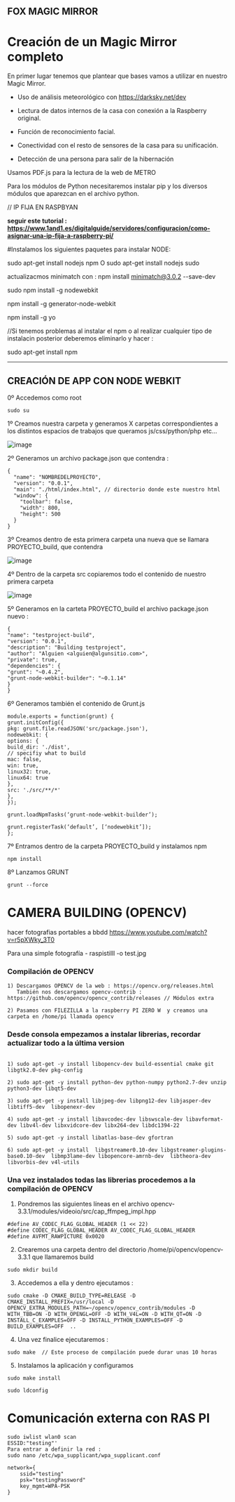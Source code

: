 ## FOX MAGIC MIRROR

# Creación de un Magic Mirror completo

En primer lugar tenemos que plantear que bases vamos a utilizar en nuestro Magic Mirror.

- Uso de análisis meteorológico con <https://darksky.net/dev>

- Lectura de datos internos de la casa con conexión a la Raspberry original.

- Función de reconocimiento facial.

- Conectividad con el resto de sensores de la casa para su unificación.

- Detección de una persona para salir de la hibernación


Usamos PDF.js para la lectura de la web de METRO

Para los módulos de Python necesitaremos instalar pip y los diversos módulos que aparezcan en el archivo python.


// IP FIJA EN RASPBYAN

**seguir este tutorial : https://www.1and1.es/digitalguide/servidores/configuracion/como-asignar-una-ip-fija-a-raspberry-pi/**

#Instalamos los siguientes paquetes para instalar NODE:

sudo apt-get install nodejs npm O sudo apt-get install nodejs sudo

actualizacmos minimatch con : npm install minimatch@3.0.2 --save-dev

sudo npm install -g nodewebkit

npm install -g generator-node-webkit
 
npm install -g yo

//Si tenemos problemas al instalar el npm o al realizar cualquier tipo de instalacin posterior deberemos eliminarlo y hacer :

sudo apt-get install npm

----------------------------------------------------------------------------------------

## CREACIÓN DE APP CON NODE WEBKIT

0º Accedemos como root

```
sudo su
```

1º Creamos nuestra carpeta y generamos X carpetas correspondientes a los distintos espacios de trabajos que queramos js/css/python/php etc...

![image](/imagenes/1.png)

2º Generamos un archivo package.json que contendra :

```
{
  "name": "NOMBREDELPROYECTO",
  "version": "0.0.1",
  "main": "./html/index.html", // directorio donde este nuestro html
  "window": {
    "toolbar": false,
    "width": 800,
    "height": 500
  }
}
```


3º Creamos dentro de esta primera carpeta una nueva que se llamara  PROYECTO_build, que contendra 

![image](/imagenes/3.png)

4º Dentro de la carpeta src copiaremos todo el contenido de nuestro primera carpeta

![image](/imagenes/4.png)

5º Generamos en la carteta PROYECTO_build el archivo package.json nuevo :

```
{
"name": "testproject-build",
"version": "0.0.1",
"description": "Building testproject",
"author": "Alguien <alguien@algunsitio.com>",
"private": true,
"dependencies": {
"grunt": "~0.4.2",
"grunt-node-webkit-builder": "~0.1.14"
}
}
```


6º Generamos también el contenido de Grunt.js 

```
module.exports = function(grunt) {
grunt.initConfig({
pkg: grunt.file.readJSON('src/package.json'),
nodewebkit: {
options: {
build_dir: './dist',
// specifiy what to build
mac: false,
win: true,
linux32: true,
linux64: true
},
src: './src/**/*'
},
});

grunt.loadNpmTasks(‘grunt-node-webkit-builder’);

grunt.registerTask(‘default’, [‘nodewebkit’]);
};
```

7º Entramos dentro de la carpeta PROYECTO_build y instalamos npm

```
npm install
```

8º Lanzamos GRUNT

```
grunt --force
```


# CAMERA BUILDING (OPENCV)

hacer fotografias portables a bbdd https://www.youtube.com/watch?v=r5pXWky_3T0

Para una simple fotografía  - raspistilll -o test.jpg



### Compilación de  OPENCV
```
1) Descargamos OPENCV de la web : https://opencv.org/releases.html
   También nos descargamos opencv-contrib : https://github.com/opencv/opencv_contrib/releases // Módulos extra

2) Pasamos con FILEZILLA a la raspberry PI ZERO W  y creamos una carpeta en /home/pi llamada opencv
```

### Desde consola empezamos a instalar librerias, recordar actualizar todo a la última version 

```

1) sudo apt-get -y install libopencv-dev build-essential cmake git libgtk2.0-dev pkg-config

2) sudo apt-get -y install python-dev python-numpy python2.7-dev unzip python3-dev libqt5-dev

3) sudo apt-get -y install libjpeg-dev libpng12-dev libjasper-dev libtiff5-dev  libopenexr-dev

4) sudo apt-get -y install libavcodec-dev libswscale-dev libavformat-dev libv4l-dev libxvidcore-dev libx264-dev libdc1394-22 

5) sudo apt-get -y install libatlas-base-dev gfortran 

6) sudo apt-get -y install  libgstreamer0.10-dev libgstreamer-plugins-base0.10-dev  libmp3lame-dev libopencore-amrnb-dev  libtheora-dev libvorbis-dev v4l-utils 

```

### Una vez instalados todas las librerias procedemos a la compilación de OPENCV


1) Pondremos las siguientes líneas en el archivo opencv-3.3.1/modules/videoio/src/cap_ffmpeg_impl.hpp

```
#define AV_CODEC_FLAG_GLOBAL_HEADER (1 << 22)
#define CODEC_FLAG_GLOBAL_HEADER AV_CODEC_FLAG_GLOBAL_HEADER
#define AVFMT_RAWPICTURE 0x0020

```

2) Crearemos una carpeta dentro del directorio /home/pi/opencv/opencv-3.3.1 que llamaremos build

```
sudo mkdir build

```
3) Accedemos a ella y dentro ejecutamos : 

```
sudo cmake -D CMAKE_BUILD_TYPE=RELEASE -D CMAKE_INSTALL_PREFIX=/usr/local -D OPENCV_EXTRA_MODULES_PATH=~/opencv/opencv_contrib/modules -D WITH_TBB=ON -D WITH_OPENGL=OFF -D WITH_V4L=ON -D WITH_QT=ON -D INSTALL_C_EXAMPLES=OFF -D INSTALL_PYTHON_EXAMPLES=OFF -D BUILD_EXAMPLES=OFF  ..
```

4) Una vez finalice ejecutaremos :
```
sudo make  // Este proceso de compilación puede durar unas 10 horas
```

5) Instalamos la aplicación y configuramos

```
sudo make install
 
sudo ldconfig
```

# Comunicación externa con RAS PI

```
sudo iwlist wlan0 scan
ESSID:"testing"' 
Para entrar a definir la red :
sudo nano /etc/wpa_supplicant/wpa_supplicant.conf

network={
    ssid="testing"
    psk="testingPassword"
    key_mgmt=WPA-PSK
}
```
